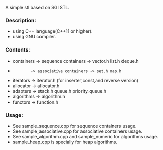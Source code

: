 A simple stl based on SGI STL.

### Description:
  * using C++ language(C++11 or higher).
  * using GNU compiler.

### Contents:
  * containers  -> sequence containers -> vector.h list.h deque.h
  *             -> associative containers -> set.h map.h
  * iterators -> iterator.h (for inserter,const,and reverse version)
  * allocator -> allocator.h
  * adapters -> stack.h queue.h priority_queue.h
  * algorithms -> algorithm.h
  * functors -> function.h

### Usage:
  * See sample_sequence.cpp for sequence containers usage.
  * See sample_associative.cpp for associative containers usage.
  * See sample_algorithm.cpp and sample_numeric for algorithms usage.
  * sample_heap.cpp is specially for heap algorithms.
